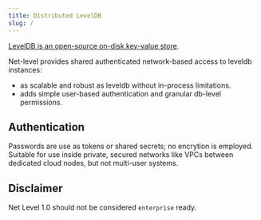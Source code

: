 ```yaml
---
title: Distributed LevelDB
slug: /
---
```


[LevelDB is an open-source on-disk key-value store](https://github.com/google/leveldb).

Net-level provides shared authenticated network-based access to leveldb instances:

- as scalable and robust as leveldb without in-process limitations.
- adds simple user-based authentication and granular db-level permissions.

## Authentication

Passwords are use as tokens or shared secrets; no encrytion is employed. Suitable for use inside private, secured networks like VPCs between dedicated cloud nodes, but not multi-user systems.

## Disclaimer

Net Level 1.0 should not be considered `enterprise` ready.

